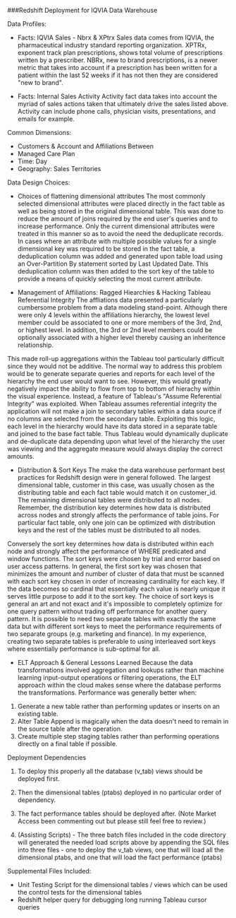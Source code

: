 ###Redshift Deployment for IQVIA Data Warehouse

Data Profiles:

- Facts: IQVIA Sales - Nbrx & XPtrx
Sales data comes from IQVIA, the pharmaceutical industry standard reporting organization.  XPTRx, exponent track plan prescriptions, shows total volume of prescriptions written by a prescriber.  NBRx, new to brand prescriptions, is a newer metric that takes into account if a prescription has been written for a patient within the last 52 weeks if it has not then they are considered "new to brand". 

- Facts: Internal Sales Activity
Activity fact data takes into account the myriad of sales actions taken that ultimately drive the sales listed above.  Activity can include phone calls, physician visits, presentations, and emails for example.

Common Dimensions:
  - Customers & Account and Affiliations Between
  - Managed Care Plan
  - Time: Day
  - Geography: Sales Territories

Data Design Choices:
- Choices of flattening dimensional attributes
The most commonly selected dimensional attributes were placed directly in the fact table as well as being stored in the original dimensional table.  This was done to reduce the amount of joins required by the end user's queries and to increase performance.  Only the current dimensional attributes were treated in this manner so as to avoid the need the deduplicate records.  In cases where an attribute with multiple possible values for a single dimensional key was required to be stored in the fact table, a deduplication column was added and generated upon table load using an Over-Partition By statement sorted by Last Updated Date.  This deduplication column was then added to the sort key of the table to provide a means of quickly selecting the most current attribute.

- Management of Affiliations: Ragged Hiearchies & Hacking Tableau Referential Integrity
The affliations data presented a particularly cumbersome problem from a data modeling stand-point.  Although there were only 4 levels within the affiliations hierarchy, the lowest level member could be associated to one or more members of the 3rd, 2nd, or highest level.  In addition, the 3rd or 2nd level members could be optionally associated with a higher level thereby causing an inheritence relationship.  

This made roll-up aggregations within the Tableau tool particularly difficult since they would not be additive.  The normal way to address this problem would be to generate separate queries and reports for each level of the hierarchy the end user would want to see.  However, this would greatly negatively impact the ability to flow from top to bottom of hierachy within the visual experience.  Instead, a feature of Tableau's "Assume Referential Integrity" was exploited.  When Tableau assumes referential integrity the application will not make a join to secondary tables within a data source if no columns are selected from the secondary table.  Exploiting this logic, each level in the hierarchy would have its data stored in a separate table and joined to the base fact table.  Thus Tableau would dynamically duplicate and de-duplicate data depending upon what level of the hierarchy the user was viewing and the aggregate measure would always display the correct amounts.

- Distribution & Sort Keys
The make the data warehouse performant best practices for Redshift design were in general followed.  The largest dimensional table, customer in this case, was usually chosen as the distributing table and each fact table would match it on customer_id.  The remaining dimensional tables were distributed to all nodes.  Remember, the distribution key determines how data is distributed across nodes and strongly affects the performance of table joins.  For particular fact table, only one join can be optimized with distribution keys and the rest of the tables must be distributed to all nodes.  

Conversely the sort key determines how data is distributed within each node and strongly affect the performance of WHERE predicated and window functions.  The sort keys were chosen by trial and error based on user access patterns.  In general, the first sort key was chosen that minimizes the amount and number of cluster of data that must be scanned with each sort key chosen in order of increasing cardinality for each key.  If the data becomes so cardinal that essentially each value is nearly unique it serves little purpose to add it to the sort key.  The choice of sort keys is general an art and not exact and it's impossible to completely optimize for one query pattern without trading off performance for another query pattern.  It is possible to need two separate tables with exactly the same data but with different sort keys to meet the performance requirements of two separate groups (e.g. marketing and finance).  In my experience, creating two separate tables is preferable to using interleaved sort keys where essentially performance is sub-optimal for all.

- ELT Approach & General Lessons Learned
Because the data transformations involved aggregation and lookups rather than machine learning input-output operations or filtering operations, the ELT approach within the cloud makes sense where the database performs the transformations.  Performance was generally better when:
1. Generate a new table rather than performing updates or inserts on an existing table.
2. Alter Table Append is magically when the data doesn't need to remain in the source table after the operation.
3. Create multiple step staging tables rather than performing operations directly on a final table if possible.

Deployment Dependencies
1. To deploy this properly all the database (v_tab) views should be deployed first.

2. Then the dimensional tables (ptabs) deployed in no particular order of dependency.

3. The fact performance tables should be deployed after.  (Note Market Access been commenting out but please still feel free to review.)

4. (Assisting Scripts) - The three batch files included in the code directory will generated the needed load scripts above by appending the SQL files
into three files - one to deploy the v_tab views, one that will load all the dimensional ptabs, and one that will load the fact performance (ptabs)


Supplemental Files Included:
- Unit Testing Script for the dimensional tables / views which can be used the control tests for the dimensional tables
- Redshift helper query for debugging long running Tableau cursor queries
